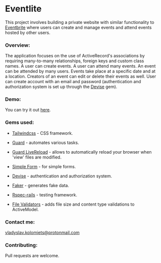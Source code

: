 <h1 style="margin-top: 0px;">Eventlite</h1>

<p>This project involves building a private website with similar functionality to <a href="(https://www.eventbrite.com/)">Eventbrite</a> where users can create and manage events and attend events hosted by other users.</p>

### Overview:

The application focuses on the use of ActiveRecord's associations by requiring many-to-many relationships, foreign keys and custom class names. A user can create events. A user can attend many events. An event can be attended by many users. Events take place at a specific date and at a location. Creators of an event can edit or delete their events as well. User can create account with an email and password (authentication and authorization system is set up through the [Devise](https://github.com/heartcombo/devise) gem).


### Demo:
You can try it out [here](https://shielded-everglades-35385.herokuapp.com/).

### Gems used:

- [Tailwindcss](https://tailwindcss.com/) - CSS framework.

- [Guard](https://github.com/guard/guard) - automates various tasks.

- [Guard LiveReload](https://github.com/guard/guard-livereload) - allows to automatically reload your browser when 'view' files are modified.

- [Simple Form](https://github.com/plataformatec/simple_form) - for simple forms.

- [Devise](https://github.com/plataformatec/devise) - authentication and authorization system.

- [Faker](https://github.com/faker-ruby/faker) - generates fake data.

- [Rspec-rails](https://github.com/rspec/rspec-rails) - testing framework.

- [File Validators](https://github.com/musaffa/file_validators) - adds file size and content type validations to ActiveModel.

### Contact me:

vladyslav.kolomiets@protonmail.com

### Contributing:

Pull requests are welcome.
